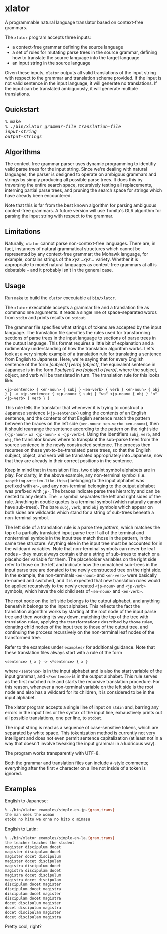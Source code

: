 xlator
======

A programmable natural language translator based on context-free grammars.

The `xlator` program accepts three inputs:

* a context-free grammar defining the source language
* a set of rules for mutating parse trees in the source grammar, defining how
  to translate the source language into the target language
* an input string in the source language

Given these inputs, `xlator` outputs all valid translations of the input string
with respect to the grammar and translation scheme provided. If the input is
not valid sentence in the input language, it will generate no translations. If
the input can be translated ambiguously, it will generate multiple
translations.

Quickstart
----------

<pre>
<samp>% </samp><kbd>make</kbd>
<samp>% </samp><kbd>./bin/xlator <var>grammar-file</var> <var>translation-file</var></kbd>
<kbd><var>input-string</var></kbd>
<samp><var>output-strings</var></samp>
</pre>

Algorithms
----------

The context-free grammar parser uses dynamic programming to identifiy valid
parse trees for the input string. Since we're dealing with natural languages,
the parser is designed to operate on ambigous grammars and strings by simply
producing all possible parse trees. It does this by traversing the entire
search space, recursively testing all replacements, interning partial parse
trees, and pruning the search space for strings which have already been
encountered.

Note that this is far from the best known algorithm for parsing ambiguous
context-free grammars. A future version will use Tomita's GLR algorithm for
parsing the input string with respect to the grammar.

Limitations
-----------

Naturally, `xlator` cannot parse non-context-free languages. There are, in
fact, instances of natural grammatical structures which cannot be represented
by any context-free grammar; the Mohawk language, for example, contains strings
of the <var>xyz...xyz...</var> variety. Whether it is appropriate to model
natural languages as context-free grammars at all is debatable &ndash; and it
probably isn't in the general case.

Usage
-----

Run `make` to build the `xlator` executable at `bin/xlator`.

The `xlator` executable accepts a grammar file and a translation file as
command line arguments. It reads a single line of space-separated words from
`stdin` and prints results on `stdout`.

The grammar file specifies what strings of tokens are accepted by the input
language. The translation file specifies the rules used for transforming
sections of parse trees in the input language to sections of parse trees in the
output language. This format requires a little bit of explanation and a
rudimentary understanding of how the translation algorithm works. Let's look at
a very simple example of a translation rule for translating a sentence from
English to Japanese. Here, we're saying that for every English sentence of the
form _\[subject\] \[verb\] \[object\]_, the equivalent sentence in Japanese is
in the form _[\subject\] wa \[object\] o \[verb\]_, where the subject, object,
and verb will be translated in turn. The translation rule for this looks like:

    <jp-sentence> { <en-noun> { subj } <en-verb> { verb } <en-noun> { obj } } -> <jp-sentence> { <jp-noun> { subj } "wa" <jp-noun> { obj } "o" <jp-verb> { verb } }

This rule tells the translator that whenever it is trying to construct a
Japanese sentence (`<jp-sentence>`) using the contents of an English sentence,
and the contents of that English sentence match the pattern between the braces
on the left side (`<en-noun> <en-verb> <en-noun>`), then it should rearrange
the sentence according to the pattern on the right side
(`<jp-noun> wa <jp-noun> o <jp-verb>`). Using the identifiers `subj`, `verb`,
and `obj`, the translator knows where to transplant the sub-parse trees from
the source sentence in the newly constructed sentence. The process then
recurses on these yet-to-be-translated parse trees, so that the English
subject, object, and verb will be translated appropriately into Japanese, now
that they are already in their correct positions in the sentence.

Keep in mind that in translation files, two disjoint symbol alphabets are in
play. For clarity, in the above example, any non-terminal symbol (i.e.
`<anything-written-like-this>`) belonging to the input alphabet was prefixed
with `en-`, and any non-terminal belonging to the output alphabet was prefixed
with `jp-`. The braces indicate parse tree hierarchy and can be nested to any
depth. The `->` symbol separates the left and right sides of the rule. Anything
in double quotes is a terminal symbol (which naturally cannot have sub-trees).
The bare `subj`, `verb`, and `obj` symbols which appear on both sides are
wildcards which stand for a string of sub-trees beneath a non-terminal symbol.

The left side of a translation rule is a parse tree _pattern_, which matches
the top of a partially translated input parse tree if all of the terminal and
nonterminal symbols in the input tree match those in the pattern, in the
same tree structure. Anything else in the input tree must be accounted for in
the wildcard variables. Note that non-terminal symbols can never be leaf nodes
&ndash; they must always contain either a string of sub-trees to match or a
placeholder variable for them. The placeholder variables on the right side
refer to those on the left and indicate how the unmatched sub-trees in the
input parse tree are donated to the newly constructed tree on the right side.
In the example, the non-terminals `<en-noun>` and `<en-verb>` were basically
re-named and switched, and it is expected that new translation rules would be
applied recursively to the newly created `<jp-noun>` and `<jp-verb>` symbols,
which have the old child sets of `<en-noun>` and `<en-verb>`.

The root node on the left side belongs to the output alphabet, and anything
beneath it belongs to the input alphabet. This reflects the fact the
translation algorithm works by starting at the root node of the input parse
tree and then working its way down, matching the top of the tree with
translation rules, applying the transformations described by those rules,
donating child nodes of the input tree to those of the output tree, and
continuing the process recursively on the non-terminal leaf nodes of the
transformed tree.

Refer to the examples under `examples/` for additional guidance. Note that
these translation files always start with a rule of the form

    <sentence> { x } -> <*sentence> { x }

where `<sentence>` is in the input alphabet and is also the start variable of
the input grammar, and `<*sentence>` is in the output alphabet. This rule
serves as the first matched rule and starts the recursive translation
procedure. For this reason, whenever a non-terminal variable on the left side
is the root node and also has a wildcard for its children, it is considered to
be in the input alphabet.

The xlator program accepts a single line of input on `stdin` and, barring any
errors in the input files or the syntax of the input line, exhaustively prints
out all possible translations, one per line, to `stdout`.

The input string is read as a sequence of case-sensitive tokens, which are
separated by white space. This tokenization method is currently not very
intelligent and does not even permit sentence capitalization (at least not
in a way that doesn't involve tweaking the input grammar in a ludricous way).

The program works transparently with UTF-8.

Both the grammar and translation files can include `#`-style comments;
everything after the first `#` character on a line not inside of a token is
ignored.

Examples
--------

English to Japanese:

```sh
% ./bin/xlator examples/simple-en-jp.{gram,trans}
the man sees the woman
otoko no hito wa onna no hito o mimasu
```

English to Latin:

```sh
% ./bin/xlator examples/simple-en-la.{gram,trans}
the teacher teaches the student
magister discipulum docet
magister discipulam docet
magister docet discipulum
magister docet discipulam
magistra discipulum docet
magistra discipulam docet
magistra docet discipulum
magistra docet discipulam
discipulum docet magister
discipulum docet magistra
discipulam docet magister
discipulam docet magistra
docet discipulum magister
docet discipulum magistra
docet discipulam magister
docet discipulam magistra
```

Pretty cool, right?
